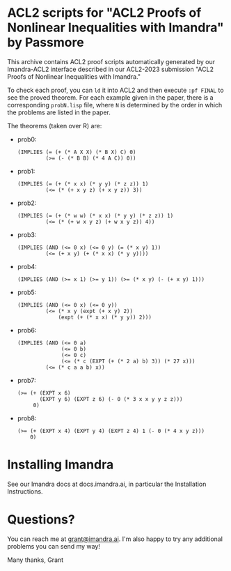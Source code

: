 # ACL2 scripts for "ACL2 Proofs of Nonlinear Inequalities with Imandra" by Passmore

This archive contains ACL2 proof scripts automatically generated by our Imandra-ACL2 interface
described in our ACL2-2023 submission "ACL2 Proofs of Nonlinear Inequalities with Imandra."

To check each proof, you can `ld` it into ACL2 and then execute `:pf FINAL` to see the proved
theorem. For each example given in the paper, there is a corresponding `probN.lisp` file, where
`N` is determined by the order in which the problems are listed in the paper.

The theorems (taken over R) are:

- prob0:
  ```
  (IMPLIES (= (+ (* A X X) (* B X) C) 0)
           (>= (- (* B B) (* 4 A C)) 0))
  ```

- prob1:
  ```
  (IMPLIES (= (+ (* x x) (* y y) (* z z)) 1)
           (<= (* (+ x y z) (+ x y z)) 3))
  ```
  
- prob2:
  ```
  (IMPLIES (= (+ (* w w) (* x x) (* y y) (* z z)) 1)
           (<= (* (+ w x y z) (+ w x y z)) 4))
  ```

- prob3:
  ```
  (IMPLIES (AND (<= 0 x) (<= 0 y) (= (* x y) 1))
           (<= (+ x y) (+ (* x x) (* y y))))
  ```

- prob4:
  ```
  (IMPLIES (AND (>= x 1) (>= y 1)) (>= (* x y) (- (+ x y) 1)))
  ```
  
- prob5:
  ```
  (IMPLIES (AND (<= 0 x) (<= 0 y))
           (<= (* x y (expt (+ x y) 2))
               (expt (+ (* x x) (* y y)) 2)))
  ```
  
- prob6:
  ```
  (IMPLIES (AND (<= 0 a)
                (<= 0 b)
                (<= 0 c)
                (<= (* c (EXPT (+ (* 2 a) b) 3)) (* 27 x)))
           (<= (* c a a b) x))
  ```

- prob7:
  ```
  (>= (+ (EXPT x 6)
         (EXPT y 6) (EXPT z 6) (- 0 (* 3 x x y y z z)))
       0)
  ```

- prob8:
  ```
  (>= (+ (EXPT x 4) (EXPT y 4) (EXPT z 4) 1 (- 0 (* 4 x y z)))
      0)
  ```

# Installing Imandra

See our Imandra docs at docs.imandra.ai, in particular the Installation Instructions.

# Questions?

You can reach me at grant@imandra.ai. I'm also happy to try any additional problems you can
send my way!

Many thanks,
Grant

